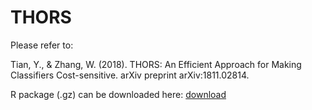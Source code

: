 # THORS
Please refer to:

Tian, Y., & Zhang, W. (2018). THORS: An Efficient Approach for Making Classifiers Cost-sensitive. arXiv preprint arXiv:1811.02814.

R package (.gz) can be downloaded here: [download](http://home.ustc.edu.cn/~tianye97/THORS_0.1.0.tar.gz)
